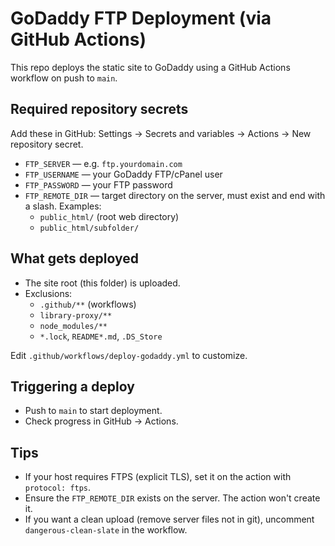 # GoDaddy FTP Deployment (via GitHub Actions)

This repo deploys the static site to GoDaddy using a GitHub Actions workflow on push to `main`.

## Required repository secrets
Add these in GitHub: Settings → Secrets and variables → Actions → New repository secret.

- `FTP_SERVER` — e.g. `ftp.yourdomain.com`
- `FTP_USERNAME` — your GoDaddy FTP/cPanel user
- `FTP_PASSWORD` — your FTP password
- `FTP_REMOTE_DIR` — target directory on the server, must exist and end with a slash. Examples:
  - `public_html/` (root web directory)
  - `public_html/subfolder/`

## What gets deployed
- The site root (this folder) is uploaded.
- Exclusions:
  - `.github/**` (workflows)
  - `library-proxy/**`
  - `node_modules/**`
  - `*.lock`, `README*.md`, `.DS_Store`

Edit `.github/workflows/deploy-godaddy.yml` to customize.

## Triggering a deploy
- Push to `main` to start deployment.
- Check progress in GitHub → Actions.

## Tips
- If your host requires FTPS (explicit TLS), set it on the action with `protocol: ftps`.
- Ensure the `FTP_REMOTE_DIR` exists on the server. The action won't create it.
- If you want a clean upload (remove server files not in git), uncomment `dangerous-clean-slate` in the workflow.

